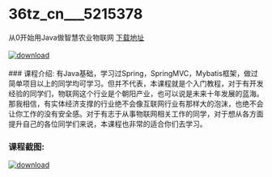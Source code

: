 # 36tz_cn___5215378
从0开始用Java做智慧农业物联网
[下载地址](http://www.36tz.cn/article/5215378 "下载地址")
<br/></br>[![download](http://36tz.cn/muke_img/2020_09_2-50-300x162.png "下载地址")](http://www.36tz.cn/article/5215378 "下载地址")
<br/></br>### 课程介绍:
有Java基础，学习过Spring，SpringMVC，Mybatis框架，做过简单项目以上的同学均可学习。但并不代表，本课程就是个入门教程，对于有开发经验的同学们，物联网这个行业是个朝阳产业，也可以说是未来十年发展的蓝海。那我相信，有实体经济支撑的行业绝不会像互联网行业有那样大的泡沫，也绝不会让你工作的没有安全感。对于有志于从事物联网相关工作的同学，对于想从各方面提升自己的各位同学们来说，本课程也非常的适合你们去学习。

### 课程截图:
[![download](http://36tz.cn/muke_img/2020_09_1-49.png "下载地址")](http://www.36tz.cn/article/5215378 "下载地址")
